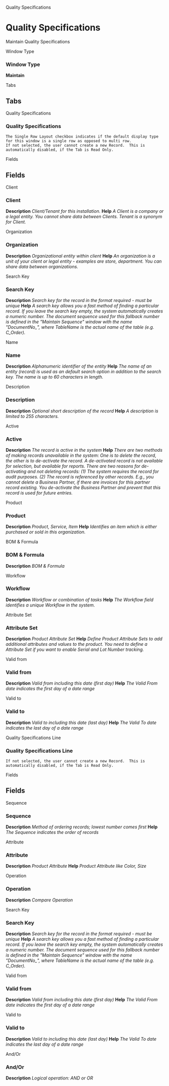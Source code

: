 
Quality Specifications
# Quality Specifications


Maintain Quality Specifications

Window Type
### Window Type

**Maintain**


Tabs
## Tabs


Quality Specifications
### Quality Specifications


```
The Single Row Layout checkbox indicates if the default display type for this window is a single row as opposed to multi row.
If not selected, the user cannot create a new Record.  This is automatically disabled, if the Tab is Read Only.
```
Fields
## Fields


Client
### Client

**Description**
 *Client/Tenant for this installation.*
**Help**
 *A Client is a company or a legal entity. You cannot share data between Clients. Tenant is a synonym for Client.*

Organization
### Organization

**Description**
 *Organizational entity within client*
**Help**
 *An organization is a unit of your client or legal entity - examples are store, department. You can share data between organizations.*

Search Key
### Search Key

**Description**
 *Search key for the record in the format required - must be unique*
**Help**
 *A search key allows you a fast method of finding a particular record.
If you leave the search key empty, the system automatically creates a numeric number.  The document sequence used for this fallback number is defined in the "Maintain Sequence" window with the name "DocumentNo_<TableName>", where TableName is the actual name of the table (e.g. C_Order).*

Name
### Name

**Description**
 *Alphanumeric identifier of the entity*
**Help**
 *The name of an entity (record) is used as an default search option in addition to the search key. The name is up to 60 characters in length.*

Description
### Description

**Description**
 *Optional short description of the record*
**Help**
 *A description is limited to 255 characters.*

Active
### Active

**Description**
 *The record is active in the system*
**Help**
 *There are two methods of making records unavailable in the system: One is to delete the record, the other is to de-activate the record. A de-activated record is not available for selection, but available for reports.
There are two reasons for de-activating and not deleting records:
(1) The system requires the record for audit purposes.
(2) The record is referenced by other records. E.g., you cannot delete a Business Partner, if there are invoices for this partner record existing. You de-activate the Business Partner and prevent that this record is used for future entries.*

Product
### Product

**Description**
 *Product, Service, Item*
**Help**
 *Identifies an item which is either purchased or sold in this organization.*

BOM & Formula
### BOM & Formula

**Description**
 *BOM & Formula*

Workflow
### Workflow

**Description**
 *Workflow or combination of tasks*
**Help**
 *The Workflow field identifies a unique Workflow in the system.*

Attribute Set
### Attribute Set

**Description**
 *Product Attribute Set*
**Help**
 *Define Product Attribute Sets to add additional attributes and values to the product. You need to define a Attribute Set if you want to enable Serial and Lot Number tracking.*

Valid from
### Valid from

**Description**
 *Valid from including this date (first day)*
**Help**
 *The Valid From date indicates the first day of a date range*

Valid to
### Valid to

**Description**
 *Valid to including this date (last day)*
**Help**
 *The Valid To date indicates the last day of a date range*

Quality Specifications Line
### Quality Specifications Line


```
If not selected, the user cannot create a new Record.  This is automatically disabled, if the Tab is Read Only.
```
Fields
## Fields


Sequence
### Sequence

**Description**
 *Method of ordering records; lowest number comes first*
**Help**
 *The Sequence indicates the order of records*

Attribute
### Attribute

**Description**
 *Product Attribute*
**Help**
 *Product Attribute like Color, Size*

Operation
### Operation

**Description**
 *Compare Operation*

Search Key
### Search Key

**Description**
 *Search key for the record in the format required - must be unique*
**Help**
 *A search key allows you a fast method of finding a particular record.
If you leave the search key empty, the system automatically creates a numeric number.  The document sequence used for this fallback number is defined in the "Maintain Sequence" window with the name "DocumentNo_<TableName>", where TableName is the actual name of the table (e.g. C_Order).*

Valid from
### Valid from

**Description**
 *Valid from including this date (first day)*
**Help**
 *The Valid From date indicates the first day of a date range*

Valid to
### Valid to

**Description**
 *Valid to including this date (last day)*
**Help**
 *The Valid To date indicates the last day of a date range*

And/Or
### And/Or

**Description**
 *Logical operation: AND or OR*
